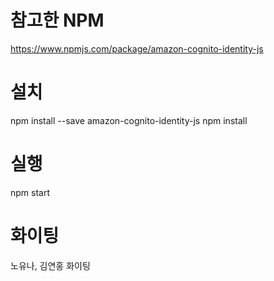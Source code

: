 # 참고한 NPM
https://www.npmjs.com/package/amazon-cognito-identity-js

# 설치
npm install --save amazon-cognito-identity-js
npm install

# 실행
npm start

# 화이팅
노유나, 김연홍 화이팅


